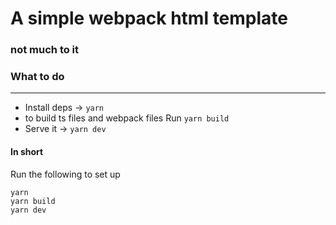 # A simple webpack html template

### not much to it

### What to do
---
- Install deps -> `yarn`
- to build ts files and webpack files Run `yarn build` 
- Serve it -> `yarn dev`

#### In short
Run the following to set up
```shell
yarn
yarn build
yarn dev
``` 